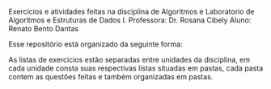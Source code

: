 Exercícios e atividades feitas na disciplina de Algoritmos e Laboratorio de Algoritmos e Estruturas de Dados I.
Professora: Dr. Rosana Cibely
Aluno: Renato Bento Dantas

Esse repositório está organizado da seguinte forma:

As listas de exercicios estão separadas entre unidades da disciplina, em cada unidade consta suas respectivas listas situadas em pastas, cada pasta
contem as questões feitas e também organizadas em pastas.
